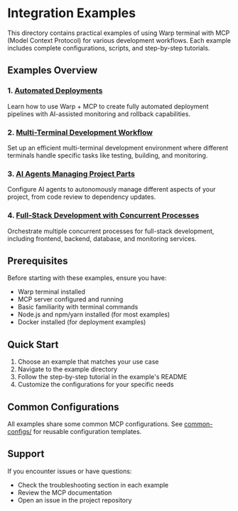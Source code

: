 # Integration Examples

This directory contains practical examples of using Warp terminal with MCP (Model Context Protocol) for various development workflows. Each example includes complete configurations, scripts, and step-by-step tutorials.

## Examples Overview

### 1. [Automated Deployments](./example-1-automated-deployments/)
Learn how to use Warp + MCP to create fully automated deployment pipelines with AI-assisted monitoring and rollback capabilities.

### 2. [Multi-Terminal Development Workflow](./example-2-multi-terminal-workflow/)
Set up an efficient multi-terminal development environment where different terminals handle specific tasks like testing, building, and monitoring.

### 3. [AI Agents Managing Project Parts](./example-3-ai-agents-project-management/)
Configure AI agents to autonomously manage different aspects of your project, from code review to dependency updates.

### 4. [Full-Stack Development with Concurrent Processes](./example-4-fullstack-concurrent/)
Orchestrate multiple concurrent processes for full-stack development, including frontend, backend, database, and monitoring services.

## Prerequisites

Before starting with these examples, ensure you have:

- Warp terminal installed
- MCP server configured and running
- Basic familiarity with terminal commands
- Node.js and npm/yarn installed (for most examples)
- Docker installed (for deployment examples)

## Quick Start

1. Choose an example that matches your use case
2. Navigate to the example directory
3. Follow the step-by-step tutorial in the example's README
4. Customize the configurations for your specific needs

## Common Configurations

All examples share some common MCP configurations. See [common-configs/](./common-configs/) for reusable configuration templates.

## Support

If you encounter issues or have questions:
- Check the troubleshooting section in each example
- Review the MCP documentation
- Open an issue in the project repository
